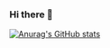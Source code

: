### Hi there 👋

[![Anurag's GitHub stats](https://github-readme-stats.vercel.app/api?username=brunosilva5&show_icons=true&theme=transparent)](https://github.com/anuraghazra/github-readme-stats)

<!--
**brunosilva5/brunosilva5** is a ✨ _special_ ✨ repository because its `README.md` (this file) appears on your GitHub profile.

Here are some ideas to get you started:

- 🔭 I’m currently working on ...
- 🌱 I’m currently learning ...
- 👯 I’m looking to collaborate on ...
- 🤔 I’m looking for help with ...
- 💬 Ask me about ...
- 📫 How to reach me: ...
- 😄 Pronouns: ...
- ⚡ Fun fact: ...
-->
